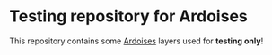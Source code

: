 # Testing repository for Ardoises

This repository contains some [Ardoises](https://ardoises.ovh) layers used for **testing only**!
